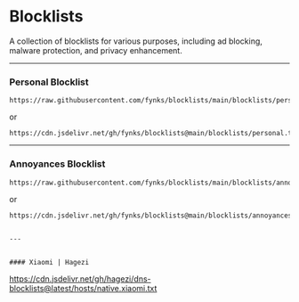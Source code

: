 # Blocklists

A collection of blocklists for various purposes, including ad blocking, malware protection, and privacy enhancement.

---

### Personal Blocklist

```
https://raw.githubusercontent.com/fynks/blocklists/main/blocklists/personal.txt
```

or

```
https://cdn.jsdelivr.net/gh/fynks/blocklists@main/blocklists/personal.txt
```

---

### Annoyances Blocklist

```
https://raw.githubusercontent.com/fynks/blocklists/main/blocklists/annoyances.txt
```
or

```
https://cdn.jsdelivr.net/gh/fynks/blocklists@main/blocklists/annoyances.txt


---


#### Xiaomi | Hagezi
```
https://cdn.jsdelivr.net/gh/hagezi/dns-blocklists@latest/hosts/native.xiaomi.txt
```
